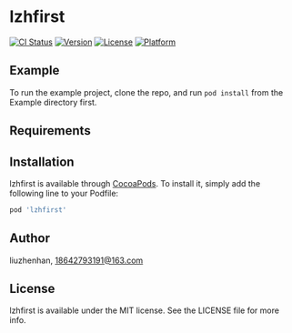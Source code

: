 # lzhfirst

[![CI Status](https://img.shields.io/travis/liuzhenhan/lzhfirst.svg?style=flat)](https://travis-ci.org/liuzhenhan/lzhfirst)
[![Version](https://img.shields.io/cocoapods/v/lzhfirst.svg?style=flat)](https://cocoapods.org/pods/lzhfirst)
[![License](https://img.shields.io/cocoapods/l/lzhfirst.svg?style=flat)](https://cocoapods.org/pods/lzhfirst)
[![Platform](https://img.shields.io/cocoapods/p/lzhfirst.svg?style=flat)](https://cocoapods.org/pods/lzhfirst)

## Example

To run the example project, clone the repo, and run `pod install` from the Example directory first.

## Requirements

## Installation

lzhfirst is available through [CocoaPods](https://cocoapods.org). To install
it, simply add the following line to your Podfile:

```ruby
pod 'lzhfirst'
```

## Author

liuzhenhan, 18642793191@163.com

## License

lzhfirst is available under the MIT license. See the LICENSE file for more info.
